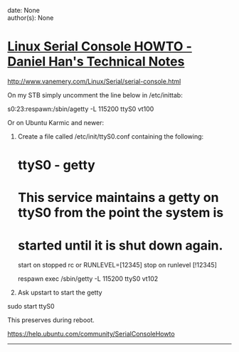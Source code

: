 
date: None  
author(s): None  

# [Linux Serial Console HOWTO - Daniel Han's Technical Notes](https://sites.google.com/site/xiangyangsite/home/technical-tips/linux-unix/common-tips/linux-serial-console-howto)

<http://www.vanemery.com/Linux/Serial/serial-console.html>

On my STB simply uncomment the line below in /etc/inittab:

s0:23:respawn:/sbin/agetty -L 115200 ttyS0 vt100

Or on Ubuntu Karmic and newer:

1) Create a file called /etc/init/ttyS0.conf containing the following:
    
    
    # ttyS0 - getty
    #
    # This service maintains a getty on ttyS0 from the point the system is
    # started until it is shut down again.
    
    start on stopped rc or RUNLEVEL=[12345]
    stop on runlevel [!12345]
    
    respawn
    exec /sbin/getty -L 115200 ttyS0 vt102

2) Ask upstart to start the getty


sudo start ttyS0

This preserves during reboot.

<https://help.ubuntu.com/community/SerialConsoleHowto>  
  
---

